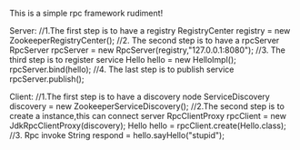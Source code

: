 This is a simple rpc framework rudiment!

Server:
    //1.The first step is to have a registry
    RegistryCenter registry = new ZookeeperRegistryCenter();
    //2. The second step is to have a rpcServer
    RpcServer rpcServer = new RpcServer(registry,"127.0.0.1:8080");
    //3. The third step is to register service
    Hello hello = new HelloImpl();
    rpcServer.bind(hello);
    //4. The last step is to publish service
    rpcServer.publish();
    
    
Client:
    //1.The first step is to have a discovery node
    ServiceDiscovery discovery = new ZookeeperServiceDiscovery();
    //2.The second step is to create a instance,this can connect server
    RpcClientProxy rpcClient = new JdkRpcClientProxy(discovery);
    Hello hello = rpcClient.create(Hello.class);
    //3. Rpc invoke
    String respond = hello.sayHello("stupid"); 
    

